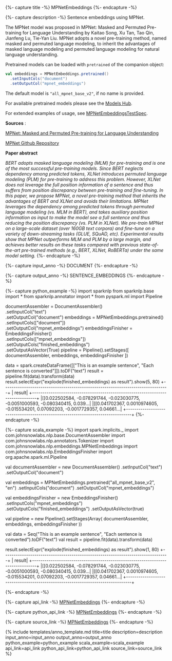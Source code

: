 {%- capture title -%}
MPNetEmbeddings
{%- endcapture -%}

{%- capture description -%}
Sentence embeddings using MPNet.

The MPNet model was proposed in MPNet: Masked and Permuted Pre-training for Language
Understanding by Kaitao Song, Xu Tan, Tao Qin, Jianfeng Lu, Tie-Yan Liu. MPNet adopts a novel
pre-training method, named masked and permuted language modeling, to inherit the advantages of
masked language modeling and permuted language modeling for natural language understanding.

Pretrained models can be loaded with `pretrained` of the companion object:

```scala
val embeddings = MPNetEmbeddings.pretrained()
  .setInputCols("document")
  .setOutputCol("mpnet_embeddings")
```

The default model is `"all_mpnet_base_v2"`, if no name is provided.

For available pretrained models please see the
[Models Hub](https://sparknlp.org/models?q=MPNet).

For extended examples of usage, see
[MPNetEmbeddingsTestSpec](https://github.com/JohnSnowLabs/spark-nlp/blob/master/src/test/scala/com/johnsnowlabs/nlp/embeddings/MPNetEmbeddingsTestSpec.scala).

**Sources** :

[MPNet: Masked and Permuted Pre-training for Language Understanding](https://arxiv.org/abs/2004.09297)

[MPNet Github Repository](https://github.com/microsoft/MPNet)

**Paper abstract**

*BERT adopts masked language modeling (MLM) for pre-training and is one of the most
successful pre-training models. Since BERT neglects dependency among predicted tokens, XLNet
introduces permuted language modeling (PLM) for pre-training to address this problem. However,
XLNet does not leverage the full position information of a sentence and thus suffers from
position discrepancy between pre-training and fine-tuning. In this paper, we propose MPNet, a
novel pre-training method that inherits the advantages of BERT and XLNet and avoids their
limitations. MPNet leverages the dependency among predicted tokens through permuted language
modeling (vs. MLM in BERT), and takes auxiliary position information as input to make the
model see a full sentence and thus reducing the position discrepancy (vs. PLM in XLNet). We
pre-train MPNet on a large-scale dataset (over 160GB text corpora) and fine-tune on a variety
of down-streaming tasks (GLUE, SQuAD, etc). Experimental results show that MPNet outperforms
MLM and PLM by a large margin, and achieves better results on these tasks compared with
previous state-of-the-art pre-trained methods (e.g., BERT, XLNet, RoBERTa) under the same
model setting.*
{%- endcapture -%}

{%- capture input_anno -%}
DOCUMENT
{%- endcapture -%}

{%- capture output_anno -%}
SENTENCE_EMBEDDINGS
{%- endcapture -%}

{%- capture python_example -%}
import sparknlp
from sparknlp.base import *
from sparknlp.annotator import *
from pyspark.ml import Pipeline

documentAssembler = DocumentAssembler() \
    .setInputCol("text") \
    .setOutputCol("document")
embeddings = MPNetEmbeddings.pretrained() \
    .setInputCols(["document"]) \
    .setOutputCol("mpnet_embeddings")
embeddingsFinisher = EmbeddingsFinisher() \
    .setInputCols(["mpnet_embeddings"]) \
    .setOutputCols("finished_embeddings") \
    .setOutputAsVector(True)
pipeline = Pipeline().setStages([
    documentAssembler,
    embeddings,
    embeddingsFinisher
])

data = spark.createDataFrame([["This is an example sentence", "Each sentence is converted"]]).toDF("text")
result = pipeline.fit(data).transform(data)
result.selectExpr("explode(finished_embeddings) as result").show(5, 80)
+--------------------------------------------------------------------------------+
|                                                                          result|
+--------------------------------------------------------------------------------+
|[[0.022502584, -0.078291744, -0.023030775, -0.0051000593, -0.080340415, 0.039...|
|[[0.041702367, 0.0010974605, -0.015534201, 0.07092203, -0.0017729357, 0.04661...|
+--------------------------------------------------------------------------------+
{%- endcapture -%}

{%- capture scala_example -%}
import spark.implicits._
import com.johnsnowlabs.nlp.base.DocumentAssembler
import com.johnsnowlabs.nlp.annotators.Tokenizer
import com.johnsnowlabs.nlp.embeddings.MPNetEmbeddings
import com.johnsnowlabs.nlp.EmbeddingsFinisher
import org.apache.spark.ml.Pipeline

val documentAssembler = new DocumentAssembler()
  .setInputCol("text")
  .setOutputCol("document")

val embeddings = MPNetEmbeddings.pretrained("all_mpnet_base_v2", "en")
  .setInputCols("document")
  .setOutputCol("mpnet_embeddings")

val embeddingsFinisher = new EmbeddingsFinisher()
  .setInputCols("mpnet_embeddings")
  .setOutputCols("finished_embeddings")
  .setOutputAsVector(true)

val pipeline = new Pipeline().setStages(Array(
  documentAssembler,
  embeddings,
  embeddingsFinisher
))

val data = Seq("This is an example sentence", "Each sentence is converted").toDF("text")
val result = pipeline.fit(data).transform(data)

result.selectExpr("explode(finished_embeddings) as result").show(1, 80)
+--------------------------------------------------------------------------------+
|                                                                          result|
+--------------------------------------------------------------------------------+
|[[0.022502584, -0.078291744, -0.023030775, -0.0051000593, -0.080340415, 0.039...|
|[[0.041702367, 0.0010974605, -0.015534201, 0.07092203, -0.0017729357, 0.04661...|
+--------------------------------------------------------------------------------+

{%- endcapture -%}

{%- capture api_link -%}
[MPNetEmbeddings](/api/com/johnsnowlabs/nlp/embeddings/MPNetEmbeddings)
{%- endcapture -%}

{%- capture python_api_link -%}
[MPNetEmbeddings](/api/python/reference/autosummary/sparknlp/annotator/embeddings/mpnet_embeddings/index.html#sparknlp.annotator.embeddings.mpnet_embeddings.MPNetEmbeddings)
{%- endcapture -%}

{%- capture source_link -%}
[MPNetEmbeddings](https://github.com/JohnSnowLabs/spark-nlp/tree/master/src/main/scala/com/johnsnowlabs/nlp/embeddings/MPNetEmbeddings.scala)
{%- endcapture -%}

{% include templates/anno_template.md
title=title
description=description
input_anno=input_anno
output_anno=output_anno
python_example=python_example
scala_example=scala_example
api_link=api_link
python_api_link=python_api_link
source_link=source_link
%}